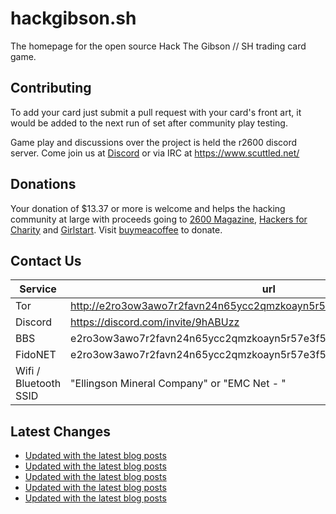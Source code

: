 # hackgibson.sh
The homepage for the open source Hack The Gibson // SH trading card game.


## Contributing

To add your card just submit a pull request with your card's front art, it would be added to the next run of set after community play testing.

Game play and discussions over the project is held the r2600 discord server. Come join us at [Discord](https://discord.com/invite/9hABUzz) or via IRC at https://www.scuttled.net/


## Donations

Your donation of $13.37 or more is welcome and helps the hacking community at large with proceeds going to [2600 Magazine](https://2600.com/), [Hackers for Charity](https://hackersforcharity.org) and [Girlstart](https://girlstart.org).  Visit [buymeacoffee](https://www.buymeacoffee.com/hackgibson.sh) to donate.


## Contact Us

Service | url
-|-
Tor | http://e2ro3ow3awo7r2favn24n65ycc2qmzkoayn5r57e3f56nvjwdcgg32ad.onion
Discord | https://discord.com/invite/9hABUzz
BBS | e2ro3ow3awo7r2favn24n65ycc2qmzkoayn5r57e3f56nvjwdcgg32ad.onion:23
FidoNET | e2ro3ow3awo7r2favn24n65ycc2qmzkoayn5r57e3f56nvjwdcgg32ad.onion:24554
Wifi / Bluetooth SSID | "Ellingson Mineral Company" or "EMC Net - <fidonet address>"

## Latest Changes
<!-- BLOG-POST-LIST:START -->
- [Updated with the latest blog posts](https://github.com/DFW2600/hackgibson.sh/commit/03243d06edbfd77273e5d936c8a80fa9d91c7022)
- [Updated with the latest blog posts](https://github.com/DFW2600/hackgibson.sh/commit/1ffa8a30fc72b55da76e7df5bda8975453e61f5d)
- [Updated with the latest blog posts](https://github.com/DFW2600/hackgibson.sh/commit/898e7f550bcd6f0d65b8e717b3ddc6daae70c26f)
- [Updated with the latest blog posts](https://github.com/DFW2600/hackgibson.sh/commit/f780cf8be33321da4e425738ace9da1c116c8637)
- [Updated with the latest blog posts](https://github.com/DFW2600/hackgibson.sh/commit/4959e453cee9225ec16f3fc3554b592c193f89fd)
<!-- BLOG-POST-LIST:END -->
